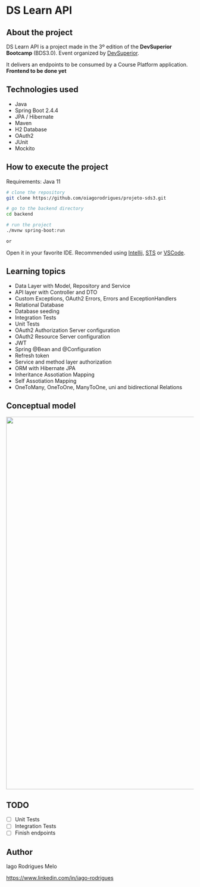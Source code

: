 # DS Learn API

## About the project

DS Learn API is a project made in the 3º edition of the **DevSuperior Bootcamp** (BDS3.0). 
Event organized by [DevSuperior](https://devsuperior.com "DevSuperior website").

It delivers an endpoints to be consumed by a Course Platform application. **Frontend to be done yet**

## Technologies used
- Java
- Spring Boot 2.4.4
- JPA / Hibernate
- Maven
- H2 Database
- OAuth2
- JUnit
- Mockito

## How to execute the project

Requirements: Java 11

```bash
# clone the repository
git clone https://github.com/oiagorodrigues/projeto-sds3.git

# go to the backend directory
cd backend

# run the project
./mvnw spring-boot:run

or
```

Open it in your favorite IDE. 
Recommended using [Intellij](https://www.jetbrains.com/pt-br/idea/), [STS](https://spring.io/tools) or [VSCode](https://code.visualstudio.com/).

## Learning topics

- Data Layer with Model, Repository and Service
- API layer with Controller and DTO
- Custom Exceptions, OAuth2 Errors, Errors and ExceptionHandlers
- Relational Database
- Database seeding
- Integration Tests
- Unit Tests
- OAuth2 Authorization Server configuration
- OAuth2 Resource Server configuration
- JWT
- Spring @Bean and @Configuration
- Refresh token
- Service and method layer authorization
- ORM with Hibernate JPA
- Inheritance Assotiation Mapping
- Self Assotiation Mapping
- OneToMany, OneToOne, ManyToOne, uni and bidirectional Relations

## Conceptual model

<img src="https://user-images.githubusercontent.com/19571060/124337846-11248b00-db7b-11eb-8655-3413383af7d3.png" width="1000">

## TODO

- [ ] Unit Tests
- [ ] Integration Tests
- [ ] Finish endpoints

## Author

Iago Rodrigues Melo

https://www.linkedin.com/in/iago-rodrigues
